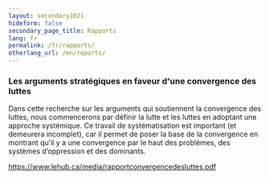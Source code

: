 ```yaml
---
layout: secondary2021
hideform: false
secondary_page_title: Rapports
lang: fr
permalink: /fr/rapports/
otherlang_url: /en/reports/
---
```

### L﻿es arguments stratégiques en faveur d'une convergence des luttes

Dans cette recherche sur les arguments qui soutiennent la convergence des luttes, nous commencerons par définir la lutte et les luttes en adoptant une approche systémique. Ce travail de systématisation est important (et demeurera incomplet), car il permet de poser la base de la convergence en montrant qu’il y a une convergence par le haut des problèmes, des systèmes d’oppression et des dominants. 

https://www.lehub.ca/media/rapportconvergencedesluttes.pdf